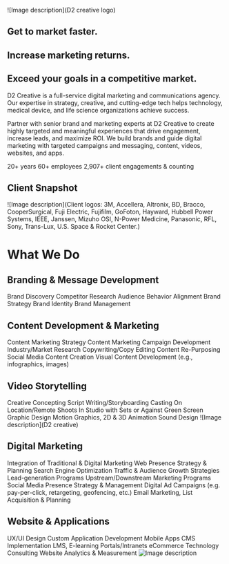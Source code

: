 !\[Image description\](D2 creative logo)

## Get to market faster.

## Increase marketing returns.

## Exceed your goals in a competitive market.

D2 Creative is a full-service digital marketing and communications agency. Our expertise in strategy, creative, and cutting-edge tech helps technology, medical device, and life science organizations achieve success.

Partner with senior brand and marketing experts at D2 Creative to create highly targeted and meaningful experiences that drive engagement, increase leads, and maximize ROI. We build brands and guide digital marketing with targeted campaigns and messaging, content, videos, websites, and apps.

20+ years 60+ employees 2,907+ client engagements \& counting

## Client Snapshot

!\[Image description\](Client logos: 3M, Accellera, Altronix, BD, Bracco, CooperSurgical, Fuji Electric, Fujifilm, GoFoton, Hayward, Hubbell Power Systems, IEEE, Janssen, Mizuho OSI, N-Power Medicine, Panasonic, RFL, Sony, Trans-Lux, U.S. Space \& Rocket Center.)

# **What We Do**

## Branding \& Message Development

Brand Discovery
Competitor Research
Audience Behavior Alignment
Brand Strategy
Brand Identity
Brand Management

## Content Development \& Marketing

Content Marketing Strategy
Content Marketing Campaign Development
Industry/Market Research
Copywriting/Copy Editing
Content Re-Purposing
Social Media Content Creation
Visual Content Development (e.g., infographics, images)

## Video Storytelling

Creative Concepting
Script Writing/Storyboarding
Casting
On Location/Remote Shoots
In Studio with Sets or Against Green Screen
Graphic Design
Motion Graphics, 2D \& 3D Animation
Sound Design
!\[Image description\](D2 creative)

## Digital Marketing

Integration of Traditional \& Digital Marketing
Web Presence Strategy \& Planning
Search Engine Optimization
Traffic \& Audience Growth Strategies
Lead-generation Programs
Upstream/Downstream Marketing Programs
Social Media Presence Strategy \& Management
Digital Ad Campaigns (e.g. pay-per-click, retargeting, geofencing, etc.)
Email Marketing, List Acquisition \& Planning

## Website \& Applications

UX/UI Design
Custom Application Development
Mobile Apps
CMS Implementation
LMS, E-learning
Portals/Intranets
eCommerce
Technology Consulting
Website Analytics \& Measurement
![Image description](WBENC)